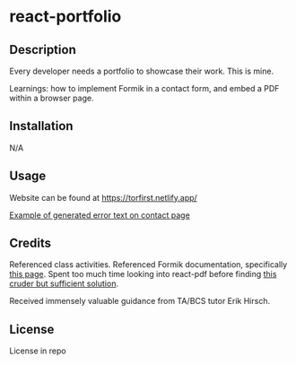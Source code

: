 # react-portfolio

## Description

Every developer needs a portfolio to showcase their work. This is mine.

Learnings: how to implement Formik in a contact form, and embed a PDF within a browser page.

## Installation

N/A

## Usage

Website can be found at https://torfirst.netlify.app/

[Example of generated error text on contact page](./src/assets/contactpage.png)

## Credits

Referenced class activities. Referenced Formik documentation, specifically [this page](https://formik.org/docs/examples/instant-feedback). Spent too much time looking into react-pdf before finding [this cruder but sufficient solution](https://stackoverflow.com/questions/45596329/display-pdf-in-reactjs).

Received immensely valuable guidance from TA/BCS tutor Erik Hirsch.

## License
License in repo